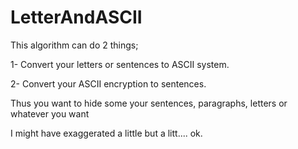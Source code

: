 # LetterAndASCII

This algorithm can do 2 things;

1- Convert your letters or sentences to ASCII system.

2- Convert your ASCII encryption to sentences.

Thus you want to hide some your sentences, paragraphs, letters or whatever you want 

I might have exaggerated a little but a litt.... ok.
